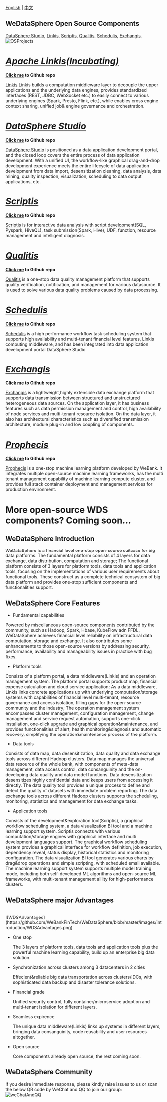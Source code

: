 [English](README.md) | [中文](README_zh_CN.md)

## WeDataSphere Open Source Components
[DataSphere Studio](https://github.com/WeBankFinTech/DataSphereStudio), [Linkis](https://github.com/WeBankFinTech/Linkis), [Scriptis](https://github.com/WeBankFinTech/Scriptis), [Qualitis](https://github.com/WeBankFinTech/Qualitis), [Schedulis](https://github.com/WeBankFinTech/Schedulis), [Exchangis](https://github.com/WeBankFinTech/Exchangis).
<br>
![OSProjects](images/introduction/OSPprojects.png)

# *[Apache Linkis(Incubating)](https://github.com/WeBankFinTech/Linkis)* 

**[Click me](https://github.com/WeBankFinTech/Linkis) to Github repo**

[Linkis](https://github.com/WeBankFinTech/Linkis) Linkis builds a computation middleware layer to decouple the upper applications and the underlying data engines, provides standardized interfaces (REST, JDBC, WebSocket etc.) to easily connect to various underlying engines (Spark, Presto, Flink, etc.), while enables cross engine context sharing, unified job& engine governance and orchestration.

# *[DataSphere Studio](https://github.com/WeBankFinTech/DataSphereStudio)* 

**[Click me](https://github.com/WeBankFinTech/DataSphereStudio) to Github repo**

[DataSphere Studio](https://github.com/WeBankFinTech/DataSphereStudio) is positioned as a data application development portal, and the closed loop covers the entire process of data application development. With a unified UI, the workflow-like graphical drag-and-drop development experience meets the entire lifecycle of data application development from data import, desensitization cleaning, data analysis, data mining, quality inspection, visualization, scheduling to data output applications, etc.

# *[Scriptis](https://github.com/WeBankFinTech/Scriptis)*

**[Click me](https://github.com/WeBankFinTech/Scriptis) to Github repo**

[Scriptis](https://github.com/WeBankFinTech/Scriptis) is for interactive data analysis with script development(SQL, Pyspark, HiveQL), task submission(Spark, Hive), UDF, function, resource management and intelligent diagnosis.

# *[Qualitis](https://github.com/WeBankFinTech/Qualitis)* 

**[Click me](https://github.com/WeBankFinTech/Qualitis) to Github repo**

[Qualitis](https://github.com/WeBankFinTech/Qualitis) is a one-stop data quality management platform that supports quality verification, notification, and management for various datasource. It is used to solve various data quality problems caused by data processing.

# *[Schedulis](https://github.com/WeBankFinTech/Schedulis)*

**[Click me](https://github.com/WeBankFinTech/Schedulis) to Github repo**

[Schedulis](https://github.com/WeBankFinTech/Schedulis) is a high performance workflow task scheduling system that supports high availability and multi-tenant financial level features, Linkis computing middleware, and has been integrated into data application development portal DataSphere Studio

# *[Exchangis](https://github.com/WeBankFinTech/Exchangis)*

**[Click me](https://github.com/WeBankFinTech/Exchangis) to Github repo**

[Exchangis](https://github.com/WeBankFinTech/Exchangis) is a lightweight,highly extensible data exchange platform that supports data transmission between structured and unstructured heterogeneous data sources. On the application layer, it has business features such as data permission management and control, high availability of node services and multi-tenant resource isolation. On the data layer, it also has architectural characteristics such as diversified transmission architecture, module plug-in and low coupling of components.

# *[Prophecis](https://github.com/WeBankFinTech/Prophecis)*

**[Click me](https://github.com/WeBankFinTech/Prophecis) to Github repo**

[Prophecis](https://github.com/WeBankFinTech/Prophecis) is a one-stop machine learning platform developed by WeBank. It integrates multiple open-source machine learning frameworks, has the multi tenant management capability of machine learning compute cluster, and provides full stack container deployment and management services for production environment.

# More open-source WDS components? Coming soon...


## WeDataSphere Introduction

WeDataSphere is a financial level one-stop open-source suitcase for big data platforms. The fundamental platform consists of 4 layers for data exchange, data distribution, computation and storage; The functional platform consists of 3 layers for platform tools, data tools and application tools, focusing on the implementations of various user requirements about functional tools. These construct as a complete technical ecosystem of big data platform and provides one-stop sufficient components and functionalities support. 

## WeDataSphere Core Features

- Fundamental capabilities

Powered by miscellaneous open-source components contributed by the community, such as Hadoop, Spark, Hbase, KubeFlow adn FFDL, WeDataSphere achieves financial level reliability on infrastructural data computation, storage and exchange. It also contributes some enhancements to those open-source versions by addressing security, performance, availability and manageability issues in practice with bug fixes. 

- Platform tools

Consists of a platform portal, a data middleware(Linkis) and an operation management system. The platform portal supports product map, financial expense calculation and cloud service application; As a data middleware, Linkis links concrete applications up with underlying computation/storage systems with capabilities of financial level multi-tenant, resource governance and access isolation, filling gaps for the open-source community and the industry; The operation management system encompasses cluster management, configuration management, change management and service request automation, supports one-click installation, one-click upgrade and graphical operation&maintenance, and provides functionalities of alert, health monitoring&diagnosis and automatic recovery, simplifying the operation&maintenance process of the platform.

- Data tools

Consists of data map, data desensitization, data quality and data exchange tools across different Hadoop clusters. Data map manages the universal data resource of the whole bank, with components of meta-data management, data access control, data consanguinity and the on-developing data quality and data model functions. Data desensitization desensitizes highly confidential data and keeps users from accessing it directly. The data quality tool provides a unique process to define and detect the quality of datasets with immediate problem reporting. The data exchange tools across different Hadoop clusters supports the scheduling, monitoring, statistics and management for data exchange tasks.

- Application tools

Consists of the development&exploration tool(Scriptis), a graphical workflow scheduling system, a data visualization BI tool and a machine learning support system. Scriptis connects with various computation/storage engines with graphical interface and multi development languages support. The graphical workflow scheduling system provides a graphical interface for workflow definition, job execution, dependency reveal, status display, historical statistics and monitoring configuration. The data visualization BI tool generates various charts by drag&drop operations and simple scripting, with scheduled email available. The machine learning support system supports multiple model training mode, including both self-developed ML algorithms and open-source ML frameworks, with multi-tenant management alility for high-performance clusters.

## WeDataSphere major Advantages
<br>
![WDSAdvantages](https://github.com/WeBankFinTech/WeDataSphere/blob/master/images/introduction/WDSAdvantages.png)

- One stop

  The 3 layers of platform tools, data tools and application tools plus the powerful machine learning capability, build up an enterprise big data solution.

- Synchronization across clusters among 3 datacenters in 2 cities

  Effecient&reliable big data transportation across clusters/IDCs, with sophisticated data backup and disaster tolerance solutions.

- Financial grade
  
  Unified security control, fully container/microservice adoption and multi-tenant isolation for different layers.

- Seamless expirence
  
  The unique data middleware(Linkis) links up systems in different layers, bringing data consanguinity, code reusability and user resources altogether.
  
- Open source
  
  Core components already open source, the rest coming soon. 

## WeDataSphere Community

If you desire immediate response, please kindly raise issues to us or scan the below QR code by WeChat and QQ to join our group:
<br>
![weChatAndQQ](images/introduction/weChatQQ.png)
